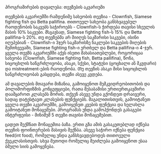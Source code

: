 პროგრამირების დავალება: თევზების აკვარიუმი

თევზების აკვარიუმში რამდენიმე სახეობის თევზია  -  Clownfish, Siamese fighting fish და Betta pallifina. თითოუელ სახეობა განსხვავებულ რაოდენობის საკვებს საჭიროებს - Clownfish-ს ჭირდება თავისი სხეულის მასის 10% საკვები. მსგავსად, Siamese fighting fish-ს 15% და Betta pallifina-ს 20%. თუ თევზებმა არ მიიღეს საკმარისი საკვები, ისინი იღუპებიან - Clownfish-ი 3ჯერ საკმარისზე ნაკლები საკვების მიღების შემთხვევაში, Siamese fighting fish-ი ერთხელ და Betta pallifina-ი 4-ჯერ. 
ყველა თევზს აკვარიუმში აქვს ისეთი მახასიათებლები, როგორიცაა სახეობა (Clownfish, Siamese fighting fish, Betta pallifina), წონა, სიცოცხლის ხანგრძლივობა, ასაკი, სქესი, სტატუსი (ცოცხალი ან მკვდარი) და mistreatment-ების რაოდენობა. Თუ თევზის ასაკი მისი სიცოცხლის ხანგრძლივობას გასცდება, თევზი ასევე კვდება.

ამ დავალების მთავარი მიზანია, გამოიყენოთ მემკვიდრეობითობის და პოლიმორფიზმის კონცეფციები, რათა შესაბამისი ურთიერთკავშირი დაამყაროთ კლასებს შორის. თქვენ ასევე უნდა გქონდეთ დრაივერი, სადაც დატესტავთ კლასების ფუნქციებს. მაგალითისთვის, გამოიტანეთ ყველა თევზი აკვარიუმში, გამოიყენეთ კვების ფუნქცია და ხელახლა გამოიტანეთ მონაცემები.
პროგრამას უნდა გამოჰქონდეს გასაგები ინტერფეისი - მინიმუმ 5 თევზი თავისი მონაცემებით.

ცადეთ შექმნათ მონაცემთა ბაზა. ერთი გზა ამის გასაკეთებლად იქნება თევზის ფოინთერების მასივის შექნბა. Ასევე საჭირო იქნება ფუნქცია feed(int food), რომელიც უნდა განსხვავდებოდეს თითოეული ქვეკლასისთვის. Სხვა მეთოდი რომელიც შეიძლება გამოიყენოთ ესაა ბმული სიის გამოყენება. 

